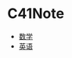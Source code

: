 # C41Note

- [数学](https://c41-233.github.io/C41Note/数学/)
- [英语](https://c41-233.github.io/C41Note/English/)